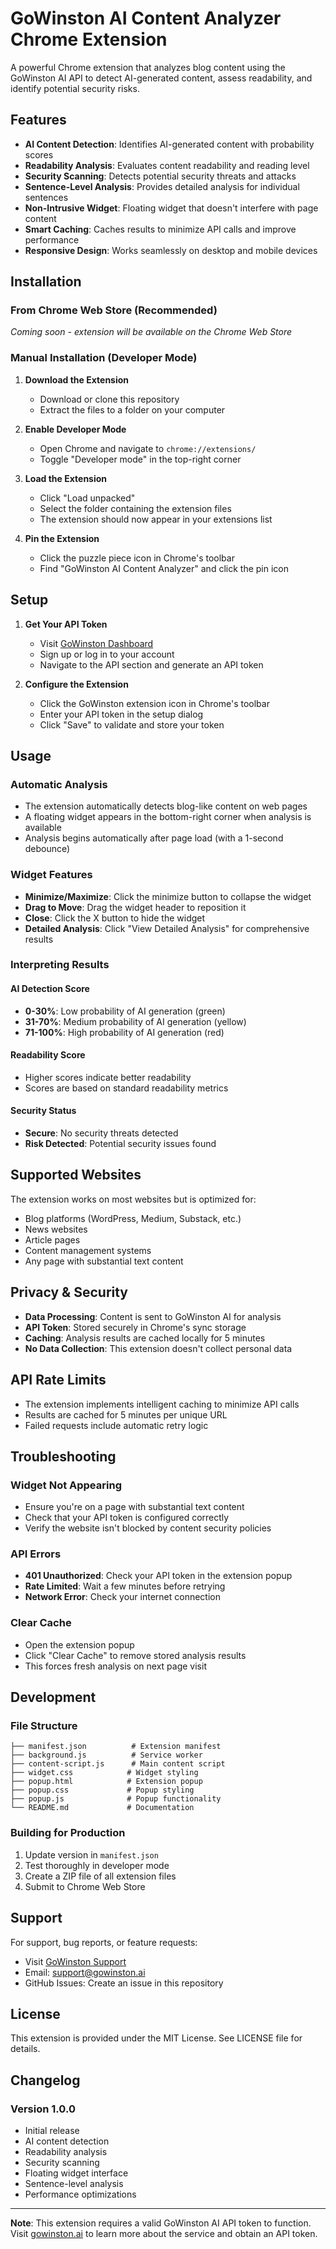 # GoWinston AI Content Analyzer Chrome Extension

A powerful Chrome extension that analyzes blog content using the GoWinston AI API to detect AI-generated content, assess readability, and identify potential security risks.

## Features

- **AI Content Detection**: Identifies AI-generated content with probability scores
- **Readability Analysis**: Evaluates content readability and reading level
- **Security Scanning**: Detects potential security threats and attacks
- **Sentence-Level Analysis**: Provides detailed analysis for individual sentences
- **Non-Intrusive Widget**: Floating widget that doesn't interfere with page content
- **Smart Caching**: Caches results to minimize API calls and improve performance
- **Responsive Design**: Works seamlessly on desktop and mobile devices

## Installation

### From Chrome Web Store (Recommended)
*Coming soon - extension will be available on the Chrome Web Store*

### Manual Installation (Developer Mode)

1. **Download the Extension**
   - Download or clone this repository
   - Extract the files to a folder on your computer

2. **Enable Developer Mode**
   - Open Chrome and navigate to `chrome://extensions/`
   - Toggle "Developer mode" in the top-right corner

3. **Load the Extension**
   - Click "Load unpacked"
   - Select the folder containing the extension files
   - The extension should now appear in your extensions list

4. **Pin the Extension**
   - Click the puzzle piece icon in Chrome's toolbar
   - Find "GoWinston AI Content Analyzer" and click the pin icon

## Setup

1. **Get Your API Token**
   - Visit [GoWinston Dashboard](https://app.gowinston.ai/dashboard)
   - Sign up or log in to your account
   - Navigate to the API section and generate an API token

2. **Configure the Extension**
   - Click the GoWinston extension icon in Chrome's toolbar
   - Enter your API token in the setup dialog
   - Click "Save" to validate and store your token

## Usage

### Automatic Analysis
- The extension automatically detects blog-like content on web pages
- A floating widget appears in the bottom-right corner when analysis is available
- Analysis begins automatically after page load (with a 1-second debounce)

### Widget Features
- **Minimize/Maximize**: Click the minimize button to collapse the widget
- **Drag to Move**: Drag the widget header to reposition it
- **Close**: Click the X button to hide the widget
- **Detailed Analysis**: Click "View Detailed Analysis" for comprehensive results

### Interpreting Results

#### AI Detection Score
- **0-30%**: Low probability of AI generation (green)
- **31-70%**: Medium probability of AI generation (yellow)  
- **71-100%**: High probability of AI generation (red)

#### Readability Score
- Higher scores indicate better readability
- Scores are based on standard readability metrics

#### Security Status
- **Secure**: No security threats detected
- **Risk Detected**: Potential security issues found

## Supported Websites

The extension works on most websites but is optimized for:
- Blog platforms (WordPress, Medium, Substack, etc.)
- News websites
- Article pages
- Content management systems
- Any page with substantial text content

## Privacy & Security

- **Data Processing**: Content is sent to GoWinston AI for analysis
- **API Token**: Stored securely in Chrome's sync storage
- **Caching**: Analysis results are cached locally for 5 minutes
- **No Data Collection**: This extension doesn't collect personal data

## API Rate Limits

- The extension implements intelligent caching to minimize API calls
- Results are cached for 5 minutes per unique URL
- Failed requests include automatic retry logic

## Troubleshooting

### Widget Not Appearing
- Ensure you're on a page with substantial text content
- Check that your API token is configured correctly
- Verify the website isn't blocked by content security policies

### API Errors
- **401 Unauthorized**: Check your API token in the extension popup
- **Rate Limited**: Wait a few minutes before retrying
- **Network Error**: Check your internet connection

### Clear Cache
- Open the extension popup
- Click "Clear Cache" to remove stored analysis results
- This forces fresh analysis on next page visit

## Development

### File Structure
```
├── manifest.json          # Extension manifest
├── background.js          # Service worker
├── content-script.js      # Main content script
├── widget.css            # Widget styling
├── popup.html            # Extension popup
├── popup.css             # Popup styling  
├── popup.js              # Popup functionality
└── README.md             # Documentation
```

### Building for Production
1. Update version in `manifest.json`
2. Test thoroughly in developer mode
3. Create a ZIP file of all extension files
4. Submit to Chrome Web Store

## Support

For support, bug reports, or feature requests:
- Visit [GoWinston Support](https://gowinston.ai/support)
- Email: support@gowinston.ai
- GitHub Issues: Create an issue in this repository

## License

This extension is provided under the MIT License. See LICENSE file for details.

## Changelog

### Version 1.0.0
- Initial release
- AI content detection
- Readability analysis
- Security scanning
- Floating widget interface
- Sentence-level analysis
- Performance optimizations

---

**Note**: This extension requires a valid GoWinston AI API token to function. Visit [gowinston.ai](https://gowinston.ai) to learn more about the service and obtain an API token.